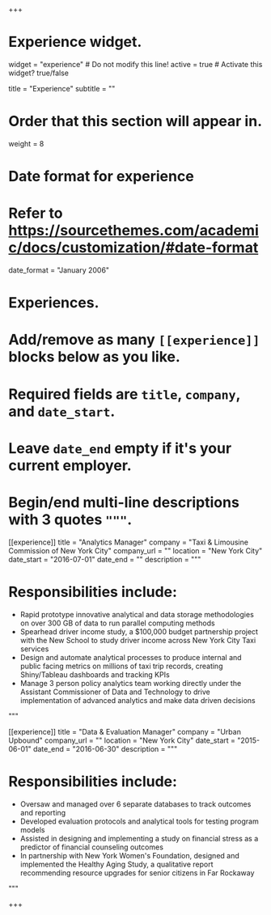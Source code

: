 +++
# Experience widget.
widget = "experience"  # Do not modify this line!
active = true  # Activate this widget? true/false

title = "Experience"
subtitle = ""

# Order that this section will appear in.
weight = 8

# Date format for experience
#   Refer to https://sourcethemes.com/academic/docs/customization/#date-format
date_format = "January 2006"

# Experiences.
#   Add/remove as many `[[experience]]` blocks below as you like.
#   Required fields are `title`, `company`, and `date_start`.
#   Leave `date_end` empty if it's your current employer.
#   Begin/end multi-line descriptions with 3 quotes `"""`.
[[experience]]
  title = "Analytics Manager"
  company = "Taxi & Limousine Commission of New York City"
  company_url = ""
  location = "New York City"
  date_start = "2016-07-01"
  date_end = ""
  description = """
#  Responsibilities include:
  
  * Rapid prototype innovative analytical and data storage methodologies on over 300 GB of data to run parallel computing methods
  * Spearhead driver income study, a $100,000 budget partnership project with the New School to study driver income across New York City Taxi services
  * Design and automate analytical processes to produce internal and public facing metrics on millions of taxi trip records, creating Shiny/Tableau dashboards and tracking KPIs
  * Manage 3 person policy analytics team working directly under the Assistant Commissioner of Data and Technology to drive implementation of advanced analytics and make data driven decisions

  """

[[experience]]
  title = "Data & Evaluation Manager"
  company = "Urban Upbound"
  company_url = ""
  location = "New York City"
  date_start = "2015-06-01"
  date_end = "2016-06-30"
  description = """
#  Responsibilities include:
  
  * Oversaw and managed over 6 separate databases to track outcomes and
reporting
  * Developed evaluation protocols and analytical tools for testing program models
  * Assisted in designing and implementing a study on financial stress as a predictor of financial counseling outcomes
  * In partnership with New York Women's Foundation, designed and implemented the Healthy Aging Study, a qualitative report recommending resource upgrades for senior citizens in Far Rockaway

  """

+++

